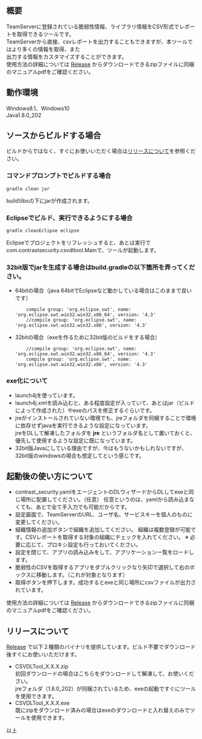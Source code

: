 ## 概要
TeamServerに登録されている脆弱性情報、ライブラリ情報をCSV形式でレポートを取得できるツールです。  
TeamServerから直接、csvレポートを出力することもできますが、本ツールではより多くの情報を取得、また  
出力する情報をカスタマイズすることができます。  
使用方法の詳細については [Release](https://github.com/Contrast-Security-OSS/CSVDLTool/releases) からダウンロードできるzipファイルに同梱のマニュアルpdfをご確認ください。


## 動作環境
Windows8.1、Windows10  
Java1.8.0_202

## ソースからビルドする場合

ビルドからではなく、すぐにお使いいただく場合は[リリースについて](#リリースについて)を参照ください。

### コマンドプロンプトでビルドする場合

```
gradle clean jar
```

build\libsの下にjarが作成されます。

### Eclipseでビルド、実行できるようにする場合

```
gradle cleanEclipse eclipse
```

Eclipseでプロジェクトをリフレッシュすると、あとは実行でcom.contrastsecurity.csvdltool.Mainで、ツールが起動します。



### 32bit版でjarを生成する場合はbuild.gradleの以下箇所を弄ってください。

- 64bitの場合（java 64bitでEclipseなど動かしている場合はこのままで良いです）

  ```properties
      compile group: 'org.eclipse.swt', name:   'org.eclipse.swt.win32.win32.x86_64', version: '4.3'
      //compile group: 'org.eclipse.swt', name: 'org.eclipse.swt.win32.win32.x86', version: '4.3'
  ```
- 32bitの場合（exeを作るために32bit版のビルドをする場合）

  ```properties
      //compile group: 'org.eclipse.swt', name:   'org.eclipse.swt.win32.win32.x86_64', version: '4.3'
      compile group: 'org.eclipse.swt', name: 'org.eclipse.swt.win32.win32.x86', version: '4.3'
  ```



### exe化について

- launch4jを使っています。
- launch4j.xmlを読み込むと、ある程度設定が入っていて、あとはjar（ビルドによって作成された）やexeのパスを修正するぐらいです。
- jreがインストールされていない環境でも、jreフォルダを同梱することで環境に依存せずjavaを実行できるような設定になっています。  
  jreをDLして解凍したフォルダを **jre** というフォルダ名として置いておくと、優先して使用するような設定に既になっています。
- 32bit版Javaにしている理由ですが、今はもうないかもしれないですが、32bit版のwindowsの場合も想定してという感じです。



## 起動後の使い方について

- contrast_security.yamlをエージェントのDLウィザードからDLしてexeと同じ場所に配置してください。（任意）
  任意というのは、yamlから読み込まなくても、あとで全て手入力でも可能だからです。
- 設定画面で、TeamServerのURL、ユーザ名、サービスキーを個人のものに変更してください。
- 組織情報の追加ボタンで組織を追加してください。
  組織は複数登録が可能です。CSVレポートを取得する対象の組織にチェックを入れてください。
  ※ 必要に応じて、プロキシ設定も行っておいてください。
- 設定を閉じて、アプリの読み込みをして、アプリケーション一覧をロードします。
- 脆弱性のCSVを取得するアプリをダブルクリックなり矢印で選択して右のボックスに移動します。（これが対象となります）
- 取得ボタンを押下します。成功するとexeと同じ場所にcsvファイルが出力されています。

使用方法の詳細については [Release](https://github.com/Contrast-Security-OSS/CSVDLTool/releases) からダウンロードできるzipファイルに同梱のマニュアルpdfをご確認ください。

## リリースについて
[Release](https://github.com/Contrast-Security-OSS/CSVDLTool/releases) で以下２種類のバイナリを提供しています。ビルド不要でダウンロード後すぐにお使いいただけます。
- CSVDLTool_X.X.X.zip  
  初回ダウンロードの場合はこちらをダウンロードして解凍して、お使いください。  
  jreフォルダ（1.8.0_202）が同梱されているため、exeの起動ですぐにツールを使用できます。
- CSVDLTool_X.X.X.exe  
  既にzipをダウンロード済みの場合はexeのダウンロードと入れ替えのみでツールを使用できます。


以上
